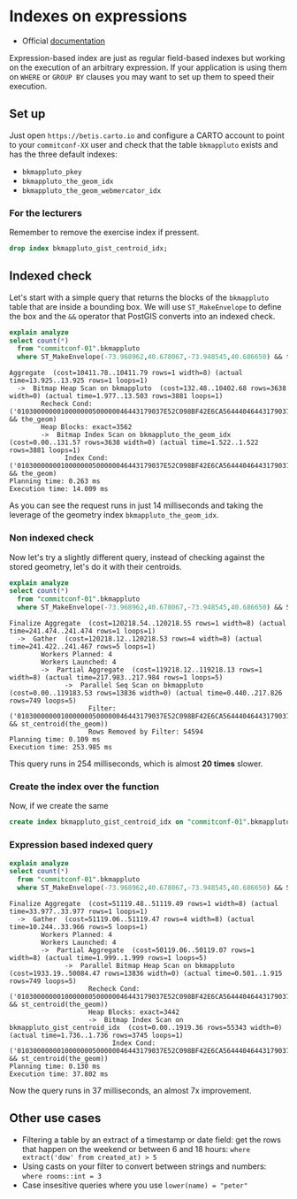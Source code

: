 # Indexes on expressions

* Official [documentation](https://www.postgresql.org/docs/current/indexes-expressional.html)

Expression-based index are just as regular field-based indexes but working on the execution of an arbitrary expression. If your application is using them on `WHERE` or `GROUP BY` clauses you may want to set up them to speed their execution.

## Set up

Just open `https://betis.carto.io` and configure a CARTO account to point to your `commitconf-XX` user and check that the table `bkmappluto` exists and has the three default indexes:

* `bkmappluto_pkey`
* `bkmappluto_the_geom_idx`
* `bkmappluto_the_geom_webmercator_idx`

### For the lecturers

Remember to remove the exercise index if pressent.

```sql
drop index bkmappluto_gist_centroid_idx;
```


## Indexed check

Let's start with a simple query that returns the blocks of the `bkmappluto` table that are inside a bounding box. We will use `ST_MakeEnvelope` to define the box and the `&&` operator that PostGIS converts into an indexed check.



```sql
explain analyze
select count(*)
  from "commitconf-01".bkmappluto 
  where ST_MakeEnvelope(-73.968962,40.678067,-73.948545,40.686650) && the_geom
```

```
Aggregate  (cost=10411.78..10411.79 rows=1 width=8) (actual time=13.925..13.925 rows=1 loops=1)
  ->  Bitmap Heap Scan on bkmappluto  (cost=132.48..10402.68 rows=3638 width=0) (actual time=1.977..13.503 rows=3881 loops=1)
        Recheck Cond: ('0103000000010000000500000046443179037E52C098BF42E6CA56444046443179037E52C032E6AE25E4574440327216F6B47C52C032E6AE25E4574440327216F6B47C52C098BF42E6CA56444046443179037E52C098BF42E6CA564440'::geometry && the_geom)
        Heap Blocks: exact=3562
        ->  Bitmap Index Scan on bkmappluto_the_geom_idx  (cost=0.00..131.57 rows=3638 width=0) (actual time=1.522..1.522 rows=3881 loops=1)
              Index Cond: ('0103000000010000000500000046443179037E52C098BF42E6CA56444046443179037E52C032E6AE25E4574440327216F6B47C52C032E6AE25E4574440327216F6B47C52C098BF42E6CA56444046443179037E52C098BF42E6CA564440'::geometry && the_geom)
Planning time: 0.263 ms
Execution time: 14.009 ms
```

As you can see the request runs in just 14 milliseconds and taking the leverage of the geometry index `bkmappluto_the_geom_idx`.

### Non indexed check

Now let's try a slightly different query, instead of checking against the stored geometry, let's do it with their centroids.

```sql
explain analyze
select count(*)
  from "commitconf-01".bkmappluto 
  where ST_MakeEnvelope(-73.968962,40.678067,-73.948545,40.686650) && ST_Centroid(the_geom)
```

```
Finalize Aggregate  (cost=120218.54..120218.55 rows=1 width=8) (actual time=241.474..241.474 rows=1 loops=1)
  ->  Gather  (cost=120218.12..120218.53 rows=4 width=8) (actual time=241.422..241.467 rows=5 loops=1)
        Workers Planned: 4
        Workers Launched: 4
        ->  Partial Aggregate  (cost=119218.12..119218.13 rows=1 width=8) (actual time=217.983..217.984 rows=1 loops=5)
              ->  Parallel Seq Scan on bkmappluto  (cost=0.00..119183.53 rows=13836 width=0) (actual time=0.440..217.826 rows=749 loops=5)
                    Filter: ('0103000000010000000500000046443179037E52C098BF42E6CA56444046443179037E52C032E6AE25E4574440327216F6B47C52C032E6AE25E4574440327216F6B47C52C098BF42E6CA56444046443179037E52C098BF42E6CA564440'::geometry && st_centroid(the_geom))
                    Rows Removed by Filter: 54594
Planning time: 0.109 ms
Execution time: 253.985 ms
```

This query runs in 254 milliseconds, which is almost **20 times** slower.

### Create the index over the function

Now, if we create the same 

```sql
create index bkmappluto_gist_centroid_idx on "commitconf-01".bkmappluto using gist(ST_Centroid(the_geom))
```

### Expression based indexed query


```sql
explain analyze
select count(*)
  from "commitconf-01".bkmappluto 
  where ST_MakeEnvelope(-73.968962,40.678067,-73.948545,40.686650) && ST_Centroid(the_geom)
```

```
Finalize Aggregate  (cost=51119.48..51119.49 rows=1 width=8) (actual time=33.977..33.977 rows=1 loops=1)
  ->  Gather  (cost=51119.06..51119.47 rows=4 width=8) (actual time=10.244..33.966 rows=5 loops=1)
        Workers Planned: 4
        Workers Launched: 4
        ->  Partial Aggregate  (cost=50119.06..50119.07 rows=1 width=8) (actual time=1.999..1.999 rows=1 loops=5)
              ->  Parallel Bitmap Heap Scan on bkmappluto  (cost=1933.19..50084.47 rows=13836 width=0) (actual time=0.501..1.915 rows=749 loops=5)
                    Recheck Cond: ('0103000000010000000500000046443179037E52C098BF42E6CA56444046443179037E52C032E6AE25E4574440327216F6B47C52C032E6AE25E4574440327216F6B47C52C098BF42E6CA56444046443179037E52C098BF42E6CA564440'::geometry && st_centroid(the_geom))
                    Heap Blocks: exact=3442
                    ->  Bitmap Index Scan on bkmappluto_gist_centroid_idx  (cost=0.00..1919.36 rows=55343 width=0) (actual time=1.736..1.736 rows=3745 loops=1)
                          Index Cond: ('0103000000010000000500000046443179037E52C098BF42E6CA56444046443179037E52C032E6AE25E4574440327216F6B47C52C032E6AE25E4574440327216F6B47C52C098BF42E6CA56444046443179037E52C098BF42E6CA564440'::geometry && st_centroid(the_geom))
Planning time: 0.130 ms
Execution time: 37.802 ms
```

Now the query runs in 37 milliseconds, an almost 7x improvement.

## Other use cases

* Filtering a table by an extract of a timestamp or date field: get the rows that happen on the weekend or between 6 and 18 hours: `where extract('dow' from created_at) > 5`
* Using casts on your filter to convert between strings and numbers: `where rooms::int = 3`
* Case insesitive queries where you use `lower(name) = "peter"`

